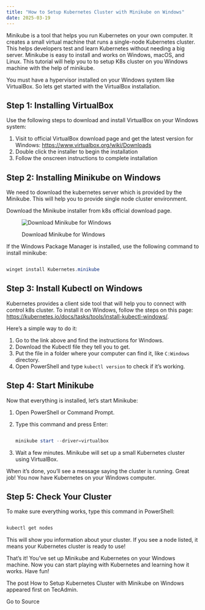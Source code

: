 ```yaml
---
title: "How to Setup Kubernetes Cluster with Minikube on Windows"
date: 2025-03-19
---
```


Minikube is a tool that helps you run Kubernetes on your own computer. It creates a small virtual machine that runs a single-node Kubernetes cluster. This helps developers test and learn Kubernetes without needing a big server. Minikube is easy to install and works on Windows, macOS, and Linux. This tutorial will help you to to setup K8s cluster on you Windows machine with the help of minikube.

You must have a hypervisor installed on your Windows system like VirtualBox. So lets get started with the VirtualBox installation.

## Step 1: Installing VirtualBox

Use the following steps to download and install VirtualBox on your Windows system:

1. Visit to official VirtualBox download page and get the latest version for Windows: https://www.virtualbox.org/wiki/Downloads
2. Double click the installer to begin the installation
3. Follow the onscreen instructions to complete installation

## Step 2: Installing Minikube on Windows

We need to download the kubernetes server which is provided by the Minikube. This will help you to provide single node cluster environment.

Download the Minikube installer from k8s official download page.

<figure>

![Download Minikube for Windows](https://tecadmin.net/wp-content/uploads/2025/03/minicube-for-windows.png)

<figcaption>

Download Minikube for Windows

</figcaption>

</figure>

If the Windows Package Manager is installed, use the following command to install minikube:

```powershell

winget install Kubernetes.minikube
```

## Step 3: Install Kubectl on Windows

Kubernetes provides a client side tool that will help you to connect with control k8s cluster. To install it on Windows, follow the steps on this page: https://kubernetes.io/docs/tasks/tools/install-kubectl-windows/.

Here’s a simple way to do it:

1. Go to the link above and find the instructions for Windows.
2. Download the Kubectl file they tell you to get.
3. Put the file in a folder where your computer can find it, like `C:Windows` directory.
4. Open PowerShell and type `kubectl version` to check if it’s working.

## Step 4: Start Minikube

Now that everything is installed, let’s start Minikube:

1. Open PowerShell or Command Prompt.
2. Type this command and press Enter:
    
    ```powershell
    
    minikube start --driver=virtualbox
    ```
    
3. Wait a few minutes. Minikube will set up a small Kubernetes cluster using VirtualBox.

When it’s done, you’ll see a message saying the cluster is running. Great job! You now have Kubernetes on your Windows computer.

## Step 5: Check Your Cluster

To make sure everything works, type this command in PowerShell:

```powershell

kubectl get nodes
```

This will show you information about your cluster. If you see a node listed, it means your Kubernetes cluster is ready to use!

That’s it! You’ve set up Minikube and Kubernetes on your Windows machine. Now you can start playing with Kubernetes and learning how it works. Have fun!

The post How to Setup Kubernetes Cluster with Minikube on Windows appeared first on TecAdmin.

Go to Source
